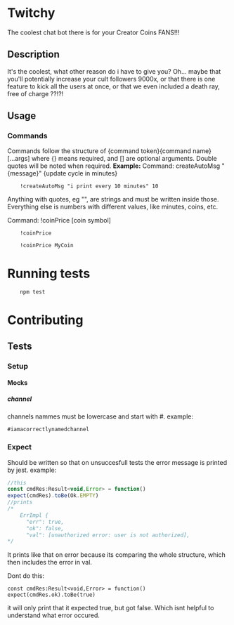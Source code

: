 # Twitchy
The coolest chat bot there is for your Creator Coins FANS!!!
## Description
It's the coolest, what other reason do i have to give you?
Oh... maybe that you'll potentially increase your cult followers
9000x, or that there is one feature to kick all the users at once,
or that we even included a death ray, free of charge ??!?!

## Usage
### Commands
Commands follow the structure of {command token}{command name} [...args]
where {} means required, and [] are optional arguments.
Double quotes will be noted when required.
**Example:**
Command: createAutoMsg "{message}" {update cycle in minutes}
```
    !createAutoMsg "i print every 10 minutes" 10
```
Anything with quotes, eg "", are strings and must be written inside those. Everything
else is numbers with different values, like minutes, coins, etc.

Command: !coinPrice [coin symbol]
```
    !coinPrice
```
```
    !coinPrice MyCoin 
```

# Running tests
```sh
    npm test
```

# Contributing
## Tests
### Setup

#### Mocks
##### channel
channels nammes must be lowercase and start with #.
example:
```
#iamacorrectlynamedchannel
```
### Expect
Should be written so that on unsuccesfull tests the error
message is printed by jest.
example:
```Javascript
//this
const cmdRes:Result<void,Error> = function()
expect(cmdRes).toBe(Ok.EMPTY)
//prints
/*
	ErrImpl {
	  "err": true,
	  "ok": false,
	  "val": [unauthorized error: user is not authorized],
*/
```
It prints like that on error because its comparing the whole structure,
which then includes the error in val.

Dont do this:
```
const cmdRes:Result<void,Error> = function()
expect(cmdRes.ok).toBe(true)
```
it will only print that it expected true, but got false. Which
isnt helpful to understand what error occured.
